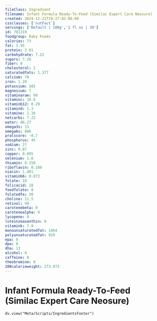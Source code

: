 ```yaml
---
fileClass: Ingredient
filename: Infant Formula Ready-To-Feed (Similac Expert Care Neosure)
created: 2024-12-21T19:27:02-06:00
cssclasses: ['nutFact']
servings: ['Default | 100g','1 fl oz | 30']
id: 781319
foodgroup: Baby Foods
calories: 73
fat: 3.95
protein: 2.01
carbohydrate: 7.22
sugars: 7.26
fiber: 0
cholesterol: 2
saturatedfats: 1.377
calcium: 78
iron: 1.29
potassium: 102
magnesium: 7
vitaminarae: 99
vitaminc: 10.8
vitaminb12: 0.29
vitamind: 1.3
vitamine: 1.16
netcarbs: 7.22
water: 86.27
omega3s: 13
omega6s: 806
pralscore: -0.7
phosphorus: 45
sodium: 27
zinc: 0.87
copper: 0.095
selenium: 1.6
thiamin: 0.158
riboflavin: 0.108
niacin: 1.401
vitaminb6: 0.072
folate: 18
folicacid: 18
foodfolate: 0
folatedfe: 30
choline: 11.5
retinol: 99
carotenebeta: 0
carotenealpha: 0
lycopene: 0
luteinzeaxanthin: 0
vitamink: 7.9
monounsaturatedfat: 1464
polyunsaturatedfat: 929
epa: 0
dpa: 0
dha: 13
alcohol: 0
caffeine: 0
theobromine: 0
200calorieweight: 273.973
---
```


# Infant Formula Ready-To-Feed (Similac Expert Care Neosure)

```dataviewjs
dv.view("Meta/Scripts/IngredientsFooter")
```